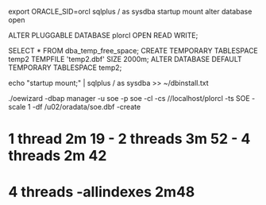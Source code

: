 export ORACLE_SID=orcl
sqlplus / as sysdba
startup mount
alter database open



ALTER PLUGGABLE DATABASE plorcl OPEN READ WRITE;

SELECT * FROM dba_temp_free_space;
CREATE TEMPORARY TABLESPACE temp2 TEMPFILE 'temp2.dbf' SIZE 2000m;
ALTER DATABASE DEFAULT TEMPORARY TABLESPACE temp2;


echo "startup mount;" | sqlplus / as sysdba >> ~/dbinstall.txt


./oewizard  -dbap manager -u soe -p soe -cl -cs //localhost/plorcl -ts SOE -scale 1 -df /u02/oradata/soe.dbf -create
# 1 thread 2m 19 - 2 threads 3m 52 - 4 threads 2m 42
# 4 threads -allindexes 2m48
